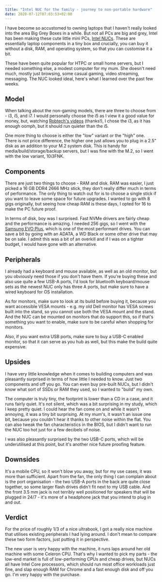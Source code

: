 ```yaml
---
title: "Intel NUC for the family - journey to non-portable hardware"
date: 2020-07-12T07:03:53+02:00
---
```


I have become so accustomed to owning laptops that I haven't really looked into the area Big Grey Boxes in a while. But not all PCs are big and grey, Intel has been making these cute little mini PCs, [Intel NUCs](https://www.intel.com/content/www/us/en/products/boards-kits/nuc.html). These are essentially laptop components in a tiny box and crucially, you can buy it without a disk, RAM, and operating system, so that you can customise it a bit.

These have been quite popular for HTPC or small home servers, but I needed something else, a modest computer for my mum. She doesn't need much, mostly just browsing, some casual gaming, video streaming, messaging. The NUC looked ideal, here's what I learned over the past few weeks.

## Model

When talking about the non-gaming models, there are three to choose from - i3, i5, and i7. I would personally choose the i5 as I view it a good value for money, but, watching [Robtech's videos](https://www.youtube.com/watch?v=LjWmlacoZ24) (thanks!), I chose the i3, as it has enough oomph, but it should run quieter than the i5.

One more thing to choose is either the "low" variant or the "high" one. There is not price difference, the higher one just allows you to plug in a 2.5" disk as an addition to your M.2 system disk. This is handy for media/build/storage/backup servers, but I was fine with the M.2, so I went with the low variant, 10i3FNK.

## Components

There are just two things to choose - RAM and disk. RAM was easier, I just picked a 16 GB DDR4 2666 MHz stick, they don't really differ much in terms of performance. The only thing to watch out for is to choose a single stick if you want to leave some space for future upgrades. I wanted to go with 8 gigs originally, but seeing how cheap RAM is these days, I opted for 16 to make the PC future proof.

In terms of disk, boy was I surprised. Fast NVMe drivers are fairly cheap and the performance is amazing. I needed 256 gigs, so I went with the [Samsung EVO Plus](https://www.samsung.com/semiconductor/minisite/ssd/product/consumer/970evoplus/), which is one of the most performant drives. You can save a bit by going with an ADATA, a WD Black or some other drive that may be on sale. I admit this was a bit of an overkill and if I was on a tighter budget, I would have gone with an alternative.

## Peripherals
I already had a keyboard and mouse available, as well as an old monitor, but you obviously need those if you don't have them. If you're buying these and also use quite a few USB-A ports, I'd look for bluetooth keyboard/mouse sets as the newest NUC only has three A ports, but make sure to have a wired keyboard for OS installation.

As for monitors, make sure to look at its build before buying it, because you want accessible VESA mounts - e.g. my old Dell monitor has VESA screws built into the stand, so you cannot use both the VESA mount and the stand. And the NUC can be mounted on monitors that do support this, so if that's something you want to enable, make sure to be careful when shopping for monitors.

Also, if you want extra USB ports, make sure to buy a USB-C enabled monitor, so that it can serve as you hub as well, but this make the build quite expensive.

## Upsides

I have very little knowledge when it comes to building computers and was pleasantly surprised in terms of how little I needed to know. Just two components and off you go. You can even buy pre-built NUCs, but I didn't know what sort of SSDs or RAM they used, so I wanted to "build" my own.

The computer is truly tiny, the footprint is lower than a CD in a case, and it runs fairly quiet. It's not silent, which was a bit surprising in my study, which I keep pretty quiet. I could hear the fan come on and while it wasn't annoying, it was a tiny bit surprising. At my mum's, it wasn't an issue one bit, because you couldn't hear it thanks to other noise within the flat. You can also tweak the fan characteristics in the BIOS, but I didn't want to run the NUC too hot just for a few decibels of noise.

I was also pleasantly surprised by the two USB-C ports, which will be underutilised at this point, but it's another nice future proofing feature.

## Downsides

It's a mobile CPU, so it won't blow you away, but for my use cases, it was more than sufficient. Apart from the fan, the only thing I can complain about is the port organisation - the two USB-A ports in the back are quite close together, so some larger flash drives didn't fit next to my USB cable. And the front 3.5 mm jack is not terribly well positioned for speakers that will be plugged in 24/7 - it's more of a headphone jack that you intend to plug in and out.

## Verdict

For the price of roughly 1/3 of a nice ultrabook, I got a really nice machine that utilises existing peripherals I had lying around. I don't mean to compare these two form factors, just putting it in perspective.

The new user is very happy with the machine, it runs laps around her old machine with some Celeron CPU. That's why I wanted to pick my parts - the low-end market is full of low-performing CPUs and cheap drives, but NUCs all have Intel Core processors, which should run most office workloads just fine, and slap enough RAM for Chrome and a fast enough disk and off you go. I'm very happy with the purchase.

